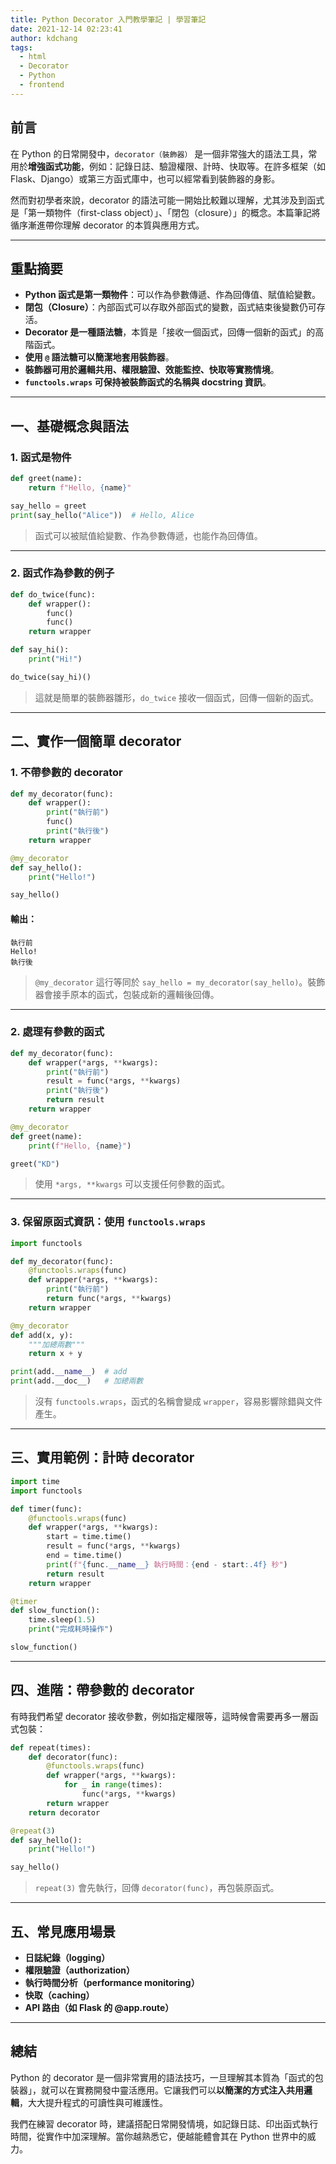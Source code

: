 ```yaml
---
title: Python Decorator 入門教學筆記 | 學習筆記
date: 2021-12-14 02:23:41
author: kdchang
tags:
  - html
  - Decorator
  - Python
  - frontend
---
```


## 前言

在 Python 的日常開發中，`decorator（裝飾器）` 是一個非常強大的語法工具，常用於**增強函式功能**，例如：記錄日誌、驗證權限、計時、快取等。在許多框架（如 Flask、Django）或第三方函式庫中，也可以經常看到裝飾器的身影。

然而對初學者來說，decorator 的語法可能一開始比較難以理解，尤其涉及到函式是「第一類物件（first-class object）」、「閉包（closure）」的概念。本篇筆記將循序漸進帶你理解 decorator 的本質與應用方式。

---

## 重點摘要

- **Python 函式是第一類物件**：可以作為參數傳遞、作為回傳值、賦值給變數。
- **閉包（Closure）**：內部函式可以存取外部函式的變數，函式結束後變數仍可存活。
- **Decorator 是一種語法糖**，本質是「接收一個函式，回傳一個新的函式」的高階函式。
- **使用 `@` 語法糖可以簡潔地套用裝飾器**。
- **裝飾器可用於邏輯共用、權限驗證、效能監控、快取等實務情境**。
- **`functools.wraps` 可保持被裝飾函式的名稱與 docstring 資訊**。

---

## 一、基礎概念與語法

### 1. 函式是物件

```python
def greet(name):
    return f"Hello, {name}"

say_hello = greet
print(say_hello("Alice"))  # Hello, Alice
```

> 函式可以被賦值給變數、作為參數傳遞，也能作為回傳值。

---

### 2. 函式作為參數的例子

```python
def do_twice(func):
    def wrapper():
        func()
        func()
    return wrapper

def say_hi():
    print("Hi!")

do_twice(say_hi)()
```

> 這就是簡單的裝飾器雛形，`do_twice` 接收一個函式，回傳一個新的函式。

---

## 二、實作一個簡單 decorator

### 1. 不帶參數的 decorator

```python
def my_decorator(func):
    def wrapper():
        print("執行前")
        func()
        print("執行後")
    return wrapper

@my_decorator
def say_hello():
    print("Hello!")

say_hello()
```

#### 輸出：

```
執行前
Hello!
執行後
```

> `@my_decorator` 這行等同於 `say_hello = my_decorator(say_hello)`。裝飾器會接手原本的函式，包裝成新的邏輯後回傳。

---

### 2. 處理有參數的函式

```python
def my_decorator(func):
    def wrapper(*args, **kwargs):
        print("執行前")
        result = func(*args, **kwargs)
        print("執行後")
        return result
    return wrapper

@my_decorator
def greet(name):
    print(f"Hello, {name}")

greet("KD")
```

> 使用 `*args, **kwargs` 可以支援任何參數的函式。

---

### 3. 保留原函式資訊：使用 `functools.wraps`

```python
import functools

def my_decorator(func):
    @functools.wraps(func)
    def wrapper(*args, **kwargs):
        print("執行前")
        return func(*args, **kwargs)
    return wrapper

@my_decorator
def add(x, y):
    """加總兩數"""
    return x + y

print(add.__name__)  # add
print(add.__doc__)   # 加總兩數
```

> 沒有 `functools.wraps`，函式的名稱會變成 `wrapper`，容易影響除錯與文件產生。

---

## 三、實用範例：計時 decorator

```python
import time
import functools

def timer(func):
    @functools.wraps(func)
    def wrapper(*args, **kwargs):
        start = time.time()
        result = func(*args, **kwargs)
        end = time.time()
        print(f"{func.__name__} 執行時間：{end - start:.4f} 秒")
        return result
    return wrapper

@timer
def slow_function():
    time.sleep(1.5)
    print("完成耗時操作")

slow_function()
```

---

## 四、進階：帶參數的 decorator

有時我們希望 decorator 接收參數，例如指定權限等，這時候會需要再多一層函式包裝：

```python
def repeat(times):
    def decorator(func):
        @functools.wraps(func)
        def wrapper(*args, **kwargs):
            for _ in range(times):
                func(*args, **kwargs)
        return wrapper
    return decorator

@repeat(3)
def say_hello():
    print("Hello!")

say_hello()
```

> `repeat(3)` 會先執行，回傳 `decorator(func)`，再包裝原函式。

---

## 五、常見應用場景

- **日誌紀錄（logging）**
- **權限驗證（authorization）**
- **執行時間分析（performance monitoring）**
- **快取（caching）**
- **API 路由（如 Flask 的 @app.route）**

---

## 總結

Python 的 decorator 是一個非常實用的語法技巧，一旦理解其本質為「函式的包裝器」，就可以在實務開發中靈活應用。它讓我們可以**以簡潔的方式注入共用邏輯**，大大提升程式的可讀性與可維護性。

我們在練習 decorator 時，建議搭配日常開發情境，如記錄日誌、印出函式執行時間，從實作中加深理解。當你越熟悉它，便越能體會其在 Python 世界中的威力。
